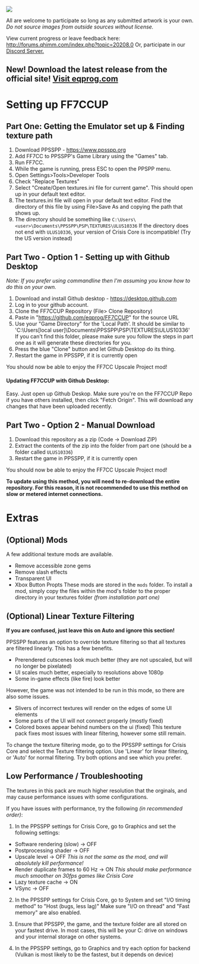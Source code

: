 <img src="https://github.com/eqprog/FF7CCUP/blob/master/logo.png?raw=true" align=center>

All are welcome to participate so long as any submitted artwork is your own. *Do not source images from outside sources without license.*

View current progress or leave feedback here: <a href="http://forums.qhimm.com/index.php?topic=20208.0">http://forums.qhimm.com/index.php?topic=20208.0</a>
Or, participate in our <a href="https://discord.gg/HHMC2UBq4s">Discord Server.</a>

## New! Download the latest release from the official site! <a href="http://eqprog.com/ff7ccup">Visit eqprog.com</a>

# Setting up FF7CCUP

## Part One: Getting the Emulator set up & Finding texture path

1) Download PPSSPP - https://www.ppsspp.org
2) Add FF7CC to PPSSPP's Game Library using the "Games" tab.
3) Run FF7CC.
4) While the game is running, press ESC to open the PPSPP menu.
5) Open Settings>Tools>Developer Tools
6) Check "Replace Textures"
7) Select "Create/Open textures.ini file for current game". This should open up in your default text editor.
8) The textures.ini file will open in your default text editor. Find the directory of this file by using File>Save As and copying the path that shows up.
9) The directory should be something like `C:\Users\<user>\Documents\PPSSPP\PSP\TEXTURES\ULUS10336` If the directory does not end with `ULUS10336`, your version of Crisis Core is incompatible! (Try the US version instead)

## Part Two - Option 1 - Setting up with Github Desktop
*Note: If you prefer using commandline then I'm assuming you know how to do this on your own.*

1) Download and install Github desktop - https://desktop.github.com
2) Log in to your github account.
3) Clone the FF7CCUP Repository (File> Clone Repository)
4) Paste in "https://github.com/eqprog/FF7CCUP" for the source URL
5) Use your "Game Directory" for the 'Local Path'. It should be similar to 'C:\Users\[local user]\Documents\PPSSPP\PSP\TEXTURES\ULUS10336\' If you can't find this folder, please make sure you follow the steps in part one as it will generate these directories for you.
6) Press the blue "Clone" button and let Github Desktop do its thing.
7) Restart the game in PPSSPP, if it is currently open

You should now be able to enjoy the FF7CC Upscale Project mod!

#### Updating FF7CCUP with Github Desktop:
Easy. Just open up Github Deskop. Make sure you're on the FF7CCUP Repo if you have others installed, then click "Fetch Origin". This will download any changes that have been uploaded recently.


## Part Two - Option 2 - Manual Download

1) Download this repository as a zip (Code -> Download ZIP)
2) Extract the contents of the zip into the folder from part one (should be a folder called `ULUS10336`)
3) Restart the game in PPSSPP, if it is currently open

You should now be able to enjoy the FF7CC Upscale Project mod!

**To update using this method, you will need to re-download the entire repository. For this reason, it is not recommended to use this method on slow or metered internet connections.**

# Extras
## (Optional) Mods
A few additional texture mods are available.
- Remove accessible zone gems
- Remove slash effects
- Transparent UI
- Xbox Button Propts
These mods are stored in the `mods` folder. 
To install a mod, simply copy the files within the mod's folder to the proper directory in your textures folder *(from installation part one)*

## (Optional) Linear Texture Filtering
**If you are confused, just leave this on Auto and ignore this section!**

PPSSPP features an option to override texture filtering so that all textures are filtered linearly. This has a few benefits.
- Prerendered cutscenes look much better (they are not upscaled, but will no longer be pixelated)
- UI scales much better, especially to resolutions above 1080p
- Some in-game effects (like fire) look better

However, the game was not intended to be run in this mode, so there are also some issues.
- Slivers of incorrect textures will render on the edges of some UI elements
- Some parts of the UI will not connect properly (mostly fixed)
- Colored boxes appear behind numbers on the ui (fixed)
This texture pack fixes most issues with linear filtering, however some still remain. 

To change the texture filtering mode, go to the PPSSPP settings for Crisis Core and select the Texture filtering option. Use 'Linear' for linear filtering, or 'Auto' for normal filtering. Try both options and see which you prefer.
  
## Low Performance / Troubleshooting
The textures in this pack are much higher resolution that the orginals, and may cause performance issues with some configurations.

If you have issues with performance, try the following _(in recommended order)_:
1. In the PPSSPP settings for Crisis Core, go to Graphics and set the following settings:
  - Software rendering (slow) -> OFF
  - Postprocessing shader -> OFF
  - Upscale level -> OFF _This is not the same as the mod, and will absolutely kill performance!_
  - Render duplicate frames to 60 Hz -> ON _This should make performance much smoother on 30fps games like Crisis Core_
  - Lazy texture cache -> ON
  - VSync -> OFF
  
2. In the PPSSPP settings for Crisis Core, go to System and set "I/O timing method" to "Host (bugs, less lag)" Make sure "I/O on thread" and "Fast memory" are also enabled.

3. Ensure that PPSSPP, the game, and the texture folder are all stored on your fastest drive. In most cases, this will be your C: drive on windows and your internal storage on other systems.

4. In the PPSSPP settings, go to Graphics and try each option for backend (Vulkan is most likely to be the fastest, but it depends on device)
